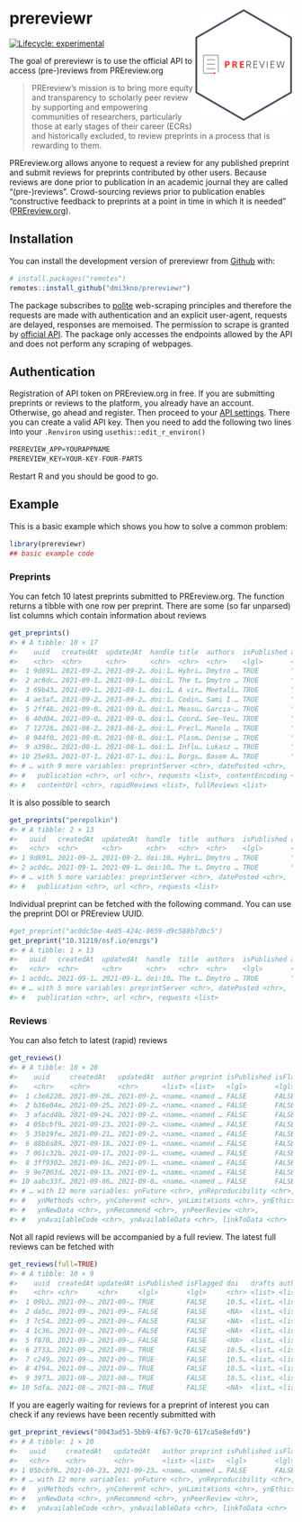 
<!-- README.md is generated from README.Rmd. Please edit that file -->

# prereviewr <a href='https://dmi3kno.github.io/prereviewr'><img src='man/figures/logo.png' align="right" height="200" /></a>

<!-- badges: start -->

[![Lifecycle:
experimental](https://img.shields.io/badge/lifecycle-experimental-orange.svg)](https://lifecycle.r-lib.org/articles/stages.html#experimental)
<!-- badges: end -->

The goal of prereviewr is to use the official API to access
(pre-)reviews from PREreview.org

> PREreview’s mission is to bring more equity and transparency to
> scholarly peer review by supporting and empowering communities of
> researchers, particularly those at early stages of their career (ECRs)
> and historically excluded, to review preprints in a process that is
> rewarding to them.

PREreview.org allows anyone to request a review for any published
preprint and submit reviews for preprints contributed by other users.
Because reviews are done prior to publication in an academic journal
they are called “(pre-)reviews”. Crowd-sourcing reviews prior to
publication enables “constructive feedback to preprints at a point in
time in which it is needed”
([PREreview.org](https://content.prereview.org/mission/)).

## Installation

You can install the development version of prereviewr from
[Github](https://github.com/dmi3kno/prereviewr) with:

``` r
# install.packages("remotes")
remotes::install_github("dmi3kno/prereviewr")
```

The package subscribes to [polite](https://github.com/dmi3kno/polite)
web-scraping principles and therefore the requests are made with
authentication and an explicit user-agent, requests are delayed,
responses are memoised. The permission to scrape is granted by [official
API](https://content.prereview.org/api/). The package only accesses the
endpoints allowed by the API and does not perform any scraping of
webpages.

## Authentication

Registration of API token on PREreview.org in free. If you are
submitting preprints or reviews to the platform, you already have an
account. Otherwise, go ahead and register. Then proceed to your [API
settings](https://prereview.org/settings/api). There you can create a
valid API key. Then you need to add the following two lines into your
`.Renviron` using `usethis::edit_r_environ()`

``` r
PREREVIEW_APP=YOURAPPNAME
PREREVIEW_KEY=YOUR-KEY-FOUR-PARTS
```

Restart R and you should be good to go.

## Example

This is a basic example which shows you how to solve a common problem:

``` r
library(prereviewr)
## basic example code
```

### Preprints

You can fetch 10 latest preprints submitted to PREreview.org. The
function returns a tibble with one row per preprint. There are some (so
far unparsed) list columns which contain information about reviews

``` r
get_preprints()
#> # A tibble: 10 × 17
#>    uuid   createdAt  updatedAt  handle title  authors  isPublished abstractText 
#>    <chr>  <chr>      <chr>      <chr>  <chr>  <chr>    <lgl>       <chr>        
#>  1 9d891… 2021-09-2… 2021-09-2… doi:1… Hybri… Dmytro … TRUE        "<p>This pap…
#>  2 ac0dc… 2021-09-1… 2021-09-1… doi:1… The t… Dmytro … TRUE        "<p>This pap…
#>  3 69b43… 2021-09-1… 2021-09-1… doi:1… A vir… Meetali… TRUE        "SARS-CoV-2 …
#>  4 ae3af… 2021-09-2… 2021-09-2… doi:1… Codin… Sami I.… TRUE        "The ability…
#>  5 2ff48… 2021-09-0… 2021-09-0… doi:1… Measu… Garcıa-… TRUE        "Reviewers d…
#>  6 40d04… 2021-09-0… 2021-09-0… doi:1… Coord… See-Yeu… TRUE        "Bacterial s…
#>  7 12728… 2021-08-2… 2021-08-2… doi:1… Precl… Manolo … TRUE        "The COVID-1…
#>  8 944f0… 2021-08-0… 2021-08-0… doi:1… Plasm… Denise … TRUE        "Early cance…
#>  9 a398c… 2021-08-1… 2021-08-1… doi:1… Influ… Lukasz … TRUE        "The SARS-Co…
#> 10 25e93… 2021-07-1… 2021-07-1… doi:1… Borgs… Basem A… TRUE        "Anaerobic m…
#> # … with 9 more variables: preprintServer <chr>, datePosted <chr>,
#> #   publication <chr>, url <chr>, requests <list>, contentEncoding <chr>,
#> #   contentUrl <chr>, rapidReviews <list>, fullReviews <list>
```

It is also possible to search

``` r
get_preprints("perepolkin")
#> # A tibble: 2 × 13
#>   uuid   createdAt  updatedAt  handle  title  authors  isPublished abstractText 
#>   <chr>  <chr>      <chr>      <chr>   <chr>  <chr>    <lgl>       <chr>        
#> 1 9d891… 2021-09-2… 2021-09-2… doi:10… Hybri… Dmytro … TRUE        "<p>This pap…
#> 2 ac0dc… 2021-09-1… 2021-09-1… doi:10… The t… Dmytro … TRUE        "<p>This pap…
#> # … with 5 more variables: preprintServer <chr>, datePosted <chr>,
#> #   publication <chr>, url <chr>, requests <list>
```

Individual preprint can be fetched with the following command. You can
use the preprint DOI or PREreview UUID.

``` r
#get_preprint("ac0dc5be-4e85-424c-8659-d9c588b7dbc5")
get_preprint("10.31219/osf.io/enzgs")
#> # A tibble: 1 × 13
#>   uuid   createdAt  updatedAt  handle  title  authors  isPublished abstractText 
#>   <chr>  <chr>      <chr>      <chr>   <chr>  <chr>    <lgl>       <chr>        
#> 1 ac0dc… 2021-09-1… 2021-09-1… doi:10… The t… Dmytro … TRUE        "<p>This pap…
#> # … with 5 more variables: preprintServer <chr>, datePosted <chr>,
#> #   publication <chr>, url <chr>, requests <list>
```

### Reviews

You can also fetch to latest (rapid) reviews

``` r
get_reviews()
#> # A tibble: 10 × 20
#>    uuid     createdAt   updatedAt  author preprint isPublished isFlagged ynNovel
#>    <chr>    <chr>       <chr>      <list> <list>   <lgl>       <lgl>     <chr>  
#>  1 c3e8220… 2021-09-28… 2021-09-2… <name… <named … FALSE       FALSE     yes    
#>  2 b36e04e… 2021-09-25… 2021-09-2… <name… <named … FALSE       FALSE     yes    
#>  3 afacd40… 2021-09-24… 2021-09-2… <name… <named … FALSE       FALSE     unsure 
#>  4 05bcbf9… 2021-09-23… 2021-09-2… <name… <named … FALSE       FALSE     yes    
#>  5 35b19fe… 2021-09-21… 2021-09-2… <name… <named … FALSE       FALSE     yes    
#>  6 88b6a89… 2021-09-18… 2021-09-1… <name… <named … FALSE       FALSE     yes    
#>  7 061c32b… 2021-09-17… 2021-09-1… <name… <named … FALSE       FALSE     yes    
#>  8 3ff9302… 2021-09-16… 2021-09-1… <name… <named … FALSE       FALSE     yes    
#>  9 9e7003d… 2021-09-13… 2021-09-1… <name… <named … FALSE       FALSE     N/A    
#> 10 aabc33f… 2021-09-06… 2021-09-0… <name… <named … FALSE       FALSE     yes    
#> # … with 12 more variables: ynFuture <chr>, ynReproducibility <chr>,
#> #   ynMethods <chr>, ynCoherent <chr>, ynLimitations <chr>, ynEthics <chr>,
#> #   ynNewData <chr>, ynRecommend <chr>, ynPeerReview <chr>,
#> #   ynAvailableCode <chr>, ynAvailableData <chr>, linkToData <chr>
```

Not all rapid reviews will be accompanied by a full review. The latest
full reviews can be fetched with

``` r
get_reviews(full=TRUE)
#> # A tibble: 10 × 9
#>    uuid  createdAt updatedAt isPublished isFlagged doi   drafts authors preprint
#>    <chr> <chr>     <chr>     <lgl>       <lgl>     <chr> <list> <list>  <list>  
#>  1 09b2… 2021-09-… 2021-09-… TRUE        FALSE     10.5… <list… <list … <named …
#>  2 da5c… 2021-09-… 2021-09-… FALSE       FALSE     <NA>  <list… <list … <named …
#>  3 7c54… 2021-09-… 2021-09-… FALSE       FALSE     <NA>  <list… <list … <named …
#>  4 1c36… 2021-09-… 2021-09-… FALSE       FALSE     <NA>  <list… <list … <named …
#>  5 f870… 2021-09-… 2021-09-… FALSE       FALSE     <NA>  <list… <list … <named …
#>  6 2733… 2021-09-… 2021-09-… TRUE        FALSE     10.5… <list… <list … <named …
#>  7 c249… 2021-09-… 2021-09-… TRUE        FALSE     10.5… <list… <list … <named …
#>  8 4794… 2021-09-… 2021-09-… TRUE        FALSE     10.5… <list… <list … <named …
#>  9 3973… 2021-08-… 2021-08-… TRUE        FALSE     10.5… <list… <list … <named …
#> 10 5dfa… 2021-08-… 2021-08-… TRUE        FALSE     <NA>  <list… <list … <named …
```

If you are eagerly waiting for reviews for a preprint of interest you
can check if any reviews have been recently submitted with

``` r
get_preprint_reviews("0043ad51-5bb9-4f67-9c70-617ca5e8efd9")
#> # A tibble: 1 × 20
#>   uuid     createdAt   updatedAt   author preprint isPublished isFlagged ynNovel
#>   <chr>    <chr>       <chr>       <list> <list>   <lgl>       <lgl>     <chr>  
#> 1 05bcbf9… 2021-09-23… 2021-09-23… <name… <named … FALSE       FALSE     yes    
#> # … with 12 more variables: ynFuture <chr>, ynReproducibility <chr>,
#> #   ynMethods <chr>, ynCoherent <chr>, ynLimitations <chr>, ynEthics <chr>,
#> #   ynNewData <chr>, ynRecommend <chr>, ynPeerReview <chr>,
#> #   ynAvailableCode <chr>, ynAvailableData <chr>, linkToData <chr>
```
